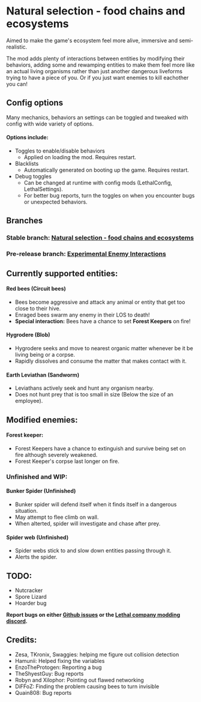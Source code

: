 # Natural selection - food chains and ecosystems

Aimed to make the game's ecosystem feel more alive, immersive and semi-realistic.

The mod adds plenty of interactions between entities by modifying their behaviors, adding some and rewamping entities to make them feel more like an actual living organisms rather than just another dangerous liveforms trying to have a piece of you. Or if you just want enemies to kill eachother you can!

## Config options

Many mechanics, behaviors an settings can be toggled and tweaked with config with wide variety of options.

#### Options include:
- Toggles to enable/disable behaviors
    - Applied on loading the mod. Requires restart.
- Blacklists
    - Automatically generated on booting up the game. Requires restart.
- Debug toggles
    - Can be changed at runtime with config mods (LethalConfig, LethalSettings).
    - For better bug reports, turn the toggles on when you encounter bugs or unexpected behaviors.

## Branches
###  **Stable branch: [Natural selection - food chains and ecosystems](https://thunderstore.io/c/lethal-company/p/Fandovec03/Natural_selection/)**
###  **Pre-release branch: [Experimental Enemy Interactions](https://thunderstore.io/c/lethal-company/p/Fandovec03/ExperimentalEnemyInteractions)**

## Currently supported entities:

#### Red bees (Circuit bees)

- Bees become aggressive and attack any animal or entity that get too close to their hive.
- Enraged bees swarm any enemy in their LOS to death!
- **Special interaction:** Bees have a chance to set **Forest Keepers** on fire!

#### Hygrodere (Blob)

- Hygrodere seeks and move to nearest organic matter whenever be it be living being or a corpse.
- Rapidly dissolves and consume the matter that makes contact with it.

#### Earth Leviathan (Sandworm)

- Leviathans actively seek and hunt any organism nearby.
- Does not hunt prey that is too small in size (Below the size of an employee).


## Modified enemies:
#### Forest keeper:

- Forest Keepers have a chance to extinguish and survive being set on fire although severely weakened.
- Forest Keeper's corpse last longer on fire.

### Unfinished and WIP:

#### Bunker Spider **(Unfinished)**
    
- Bunker spider will defend itself when it finds itself in a dangerous situation.
- May attempt to flee climb on wall.
- When alterted, spider will investigate and chase after prey.

#### Spider web **(Unfinished)**

- Spider webs stick to and slow down entities passing through it.
- Alerts the spider.

## TODO:
- Nutcracker
- Spore Lizard
- Hoarder bug

**Report bugs on either [Github issues](https://github.com/Fandovec03/LC-NaturalSelection) or the [Lethal company modding discord](https://discord.com/channels/1168655651455639582/1293353988913233991).**

## Credits:
- Zesa, TKronix, Swaggies: helping me figure out collision detection
- Hamunii: Helped fixing the variables
- EnzoTheProtogen: Reporting a bug
- TheShyestGuy: Bug reports
- Robyn and Xilophor: Pointing out flawed networking
- DiFFoZ: Finding the problem causing bees to turn invisible
- Quain808: Bug reports